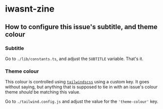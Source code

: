 # iwasnt-zine

## How to configure this issue's subtitle, and theme colour

### Subtitle

Go to `./lib/constants.ts`, and adjust the `SUBTITLE` variable. That's it.

### Theme colour

This colour is controlled using [`tailwindscss`](https://tailwindcss.com/docs/customizing-colors#using-css-variables) using a custom key. It goes without saying, but anything that is supposed to tie in with an issue's colour theme *should* be matching this value.

Go to `./tailwind.config.js` and adjust the value for the `'theme-colour'` key.
